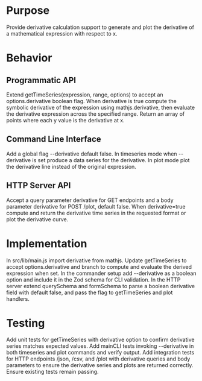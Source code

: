 # Purpose

Provide derivative calculation support to generate and plot the derivative of a mathematical expression with respect to x.

# Behavior

## Programmatic API

Extend getTimeSeries(expression, range, options) to accept an options.derivative boolean flag. When derivative is true compute the symbolic derivative of the expression using mathjs.derivative, then evaluate the derivative expression across the specified range. Return an array of points where each y value is the derivative at x.

## Command Line Interface

Add a global flag --derivative default false. In timeseries mode when --derivative is set produce a data series for the derivative. In plot mode plot the derivative line instead of the original expression.

## HTTP Server API

Accept a query parameter derivative for GET endpoints and a body parameter derivative for POST /plot, default false. When derivative=true compute and return the derivative time series in the requested format or plot the derivative curve.

# Implementation

In src/lib/main.js import derivative from mathjs. Update getTimeSeries to accept options.derivative and branch to compute and evaluate the derived expression when set. In the commander setup add --derivative as a boolean option and include it in the Zod schema for CLI validation. In the HTTP server extend querySchema and formSchema to parse a boolean derivative field with default false, and pass the flag to getTimeSeries and plot handlers.

# Testing

Add unit tests for getTimeSeries with derivative option to confirm derivative series matches expected values. Add mainCLI tests invoking --derivative in both timeseries and plot commands and verify output. Add integration tests for HTTP endpoints /json, /csv, and /plot with derivative queries and body parameters to ensure the derivative series and plots are returned correctly. Ensure existing tests remain passing.